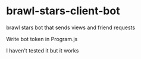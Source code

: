 # brawl-stars-client-bot
brawl stars bot that sends views and friend requests

Write bot token in Program.js

I haven't tested it but it works 
